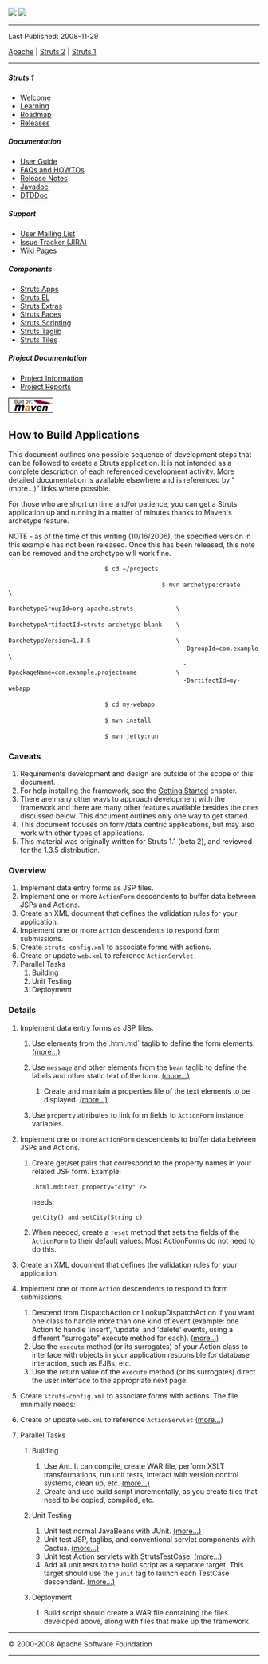 <span id="bannerLeft">[![](http://www.apache.org/images/asf-logo.gif)](http://www.apache.org/)</span> <span id="bannerRight">[![](../images/struts.gif)]()</span>

------------------------------------------------------------------------

Last Published: 2008-11-29

[Apache](http://www.apache.org/) | [Struts 2](../2.x/) | [Struts 1](../1.x/)

------------------------------------------------------------------------

##### Struts 1

-   [Welcome](../index.html.md)
-   [Learning](../learning.html.md)
-   [Roadmap](../roadmap.html.md)
-   [Releases](../downloads.html.md)

##### Documentation

-   [User Guide](../userGuide/index.html.md)
-   [FAQs and HOWTOs](../faqs/index.html.md)
-   [Release Notes](../userGuide/release-notes.html.md)
-   [Javadoc](../apidocs/index.html.md)
-   [DTDDoc](../dtddoc/index.html.md)

##### Support

-   [User Mailing List](../mail.html.md)
-   [Issue Tracker (JIRA)](http://issues.apache.org/struts/)
-   [Wiki Pages](http://wiki.apache.org/struts/)

##### Components

-   [Struts Apps](../struts-apps/index.html.md)
-   [Struts EL](../struts-el/index.html.md)
-   [Struts Extras](../struts-extras/index.html.md)
-   [Struts Faces](../struts-faces/index.html.md)
-   [Struts Scripting](../struts-scripting/index.html.md)
-   [Struts Taglib](../struts-taglib/index.html.md)
-   [Struts Tiles](../struts-tiles/index.html.md)

##### Project Documentation

-   [Project Information](../project-info.html.md)
-   [Project Reports](../project-reports.html.md)

[![Built by Maven](../images/logos/maven-feather.png)](http://maven.apache.org/ "Built by Maven")

<span id="How_to_Build_Applications"></span>How to Build Applications
---------------------------------------------------------------------

This document outlines one possible sequence of development steps that can be followed to create a Struts application. It is not intended as a complete description of each referenced development activity. More detailed documentation is available elsewhere and is referenced by "(more...)" links where possible.

For those who are short on time and/or patience, you can get a Struts application up and running in a matter of minutes thanks to Maven's archetype feature.

NOTE - as of the time of this writing (10/16/2006), the specified version in this example has not been released. Once this has been released, this note can be removed and the archetype will work fine.

                               $ cd ~/projects
                               
                                               $ mvn archetype:create                                \
                                                     -DarchetypeGroupId=org.apache.struts            \
                                                     -DarchetypeArtifactId=struts-archetype-blank    \
                                                     -DarchetypeVersion=1.3.5                        \
                                                     -DgroupId=com.example                           \
                                                     -DpackageName=com.example.projectname           \
                                                     -DartifactId=my-webapp
                                                     
                               $ cd my-webapp
                               
                               $ mvn install
                               
                               $ mvn jetty:run
                        

### <span id="Caveats"></span>Caveats

1.  Requirements development and design are outside of the scope of this document.
2.  For help installing the framework, see the [Getting Started](../userGuide/installation.html.md) chapter.
3.  There are many other ways to approach development with the framework and there are many other features available besides the ones discussed below. This document outlines only one way to get started.
4.  This document focuses on form/data centric applications, but may also work with other types of applications.
5.  This material was originally written for Struts 1.1 (beta 2), and reviewed for the 1.3.5 distribution.

### <span id="Overview"></span>Overview

1.  Implement data entry forms as JSP files.
2.  Implement one or more `ActionForm` descendents to buffer data between JSPs and Actions.
3.  Create an XML document that defines the validation rules for your application.
4.  Implement one or more `Action` descendents to respond form submissions.
5.  Create `struts-config.xml` to associate forms with actions.
6.  Create or update `web.xml` to reference `ActionServlet.`
7.  Parallel Tasks
    1.  Building
    2.  Unit Testing
    3.  Deployment

### <span id="Details"></span>Details

1.  Implement data entry forms as JSP files.
    1.  Use elements from the .html.md` taglib to define the form elements. [(more...)](../struts-taglib/tagreference.html#struts-html.tld)
    2.  Use `message` and other elements from the `bean` taglib to define the labels and other static text of the form. [(more...)](../struts-taglib/tagreference.html.md#struts-bean.tld)
        1.  Create and maintain a properties file of the text elements to be displayed. [(more...)](../userGuide/preface.html.md#0_6_Properties_Files_and_ResourceBundles)

    3.  Use `property` attributes to link form fields to `ActionForm` instance variables.

2.  Implement one or more `ActionForm` descendents to buffer data between JSPs and Actions.
    1.  Create get/set pairs that correspond to the property names in your related JSP form. Example:

            .html.md:text property="city" />

        needs:

            getCity() and setCity(String c)

    2.  When needed, create a `reset` method that sets the fields of the `ActionForm` to their default values. Most ActionForms do not need to do this.

3.  Create an XML document that defines the validation rules for your application.
4.  Implement one or more `Action` descendents to respond to form submissions.
    1.  Descend from DispatchAction or LookupDispatchAction if you want one class to handle more than one kind of event (example: one Action to handle 'insert', 'update' and 'delete' events, using a different "surrogate" execute method for each). [(more...)](http://husted.com/struts/tips/002.html.md)
    2.  Use the `execute` method (or its surrogates) of your Action class to interface with objects in your application responsible for database interaction, such as EJBs, etc.
    3.  Use the return value of the `execute` method (or its surrogates) direct the user interface to the appropriate next page.

5.  Create `struts-config.xml` to associate forms with actions. The file minimally needs:
6.  Create or update `web.xml` to reference `ActionServlet` [(more...)](../userGuide/configuration.html.md#5_4_The_Web_Application_Deployment_Descriptor)
7.  Parallel Tasks
    1.  Building
        1.  Use Ant. It can compile, create WAR file, perform XSLT transformations, run unit tests, interact with version control systems, clean up, etc. [(more...)](http://ant.apache.org)
        2.  Create and use build script incrementally, as you create files that need to be copied, compiled, etc.

    2.  Unit Testing
        1.  Unit test normal JavaBeans with JUnit. [(more...)](http://www.junit.org)
        2.  Unit test JSP, taglibs, and conventional servlet components with Cactus. [(more...)](http://jakarta.apache.org/cactus)
        3.  Unit test Action servlets with StrutsTestCase. [(more...)](http://strutstestcase.sourceforge.net)
        4.  Add all unit tests to the build script as a separate target. This target should use the `junit` tag to launch each TestCase descendent. [(more...)](http://ant.apache.org/manual/OptionalTasks/junit.html.md)

    3.  Deployment
        1.  Build script should create a WAR file containing the files developed above, along with files that make up the framework.

------------------------------------------------------------------------

© 2000-2008 Apache Software Foundation

------------------------------------------------------------------------


